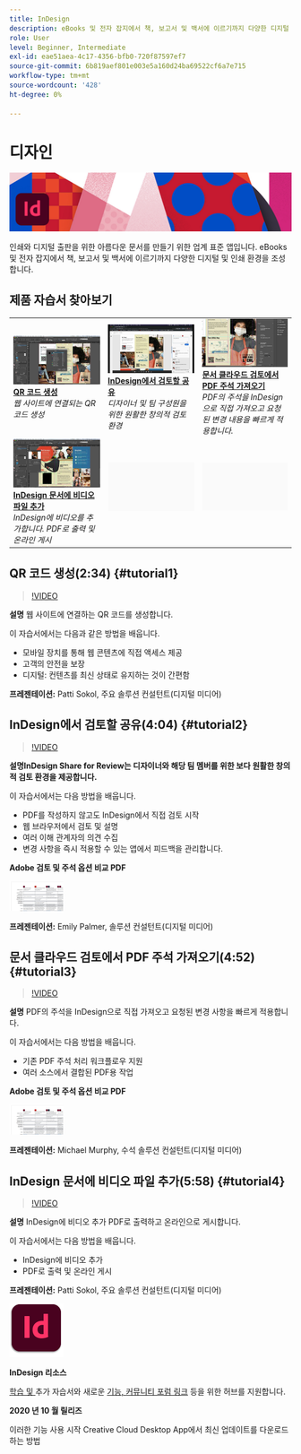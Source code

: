 ```yaml
---
title: InDesign
description: eBooks 및 전자 잡지에서 책, 보고서 및 백서에 이르기까지 다양한 디지털 및 인쇄 환경을 조성합니다.
role: User
level: Beginner, Intermediate
exl-id: eae51aea-4c17-4356-bfb0-720f87597ef7
source-git-commit: 6b819aef801e003e5a160d24ba69522cf6a7e715
workflow-type: tm+mt
source-wordcount: '428'
ht-degree: 0%

---
```


# 디자인

![자습서 영웅 이미지](../assets/InDesign.jpg)

인쇄와 디지털 출판을 위한 아름다운 문서를 만들기 위한 업계 표준 앱입니다. eBooks 및 전자 잡지에서 책, 보고서 및 백서에 이르기까지 다양한 디지털 및 인쇄 환경을 조성합니다.

## 제품 자습서 찾아보기

<table style="table-layout:fixed">
<tr>
 <td>
    <a href="indesign.md#tutorial1">
        <img alt="QR 코드 생성" src="../assets/InDesign_qrCodes_sokol_thumbnail.jpg" />
    </a>
    <div>
    <a href="indesign.md#tutorial1"><strong>QR 코드 생성</strong></a>
    </div>
    <em>웹 사이트에 연결되는 QR 코드 생성</em>
    <br>
  </td>
  <td>
   <a href="indesign.md#tutorial2">
      <img alt="InDesign에서 검토할 공유" src="../assets/indesign_shareforreview_palmer_thumbnail.jpg" />
   </a>
    <div>
   <a href="indesign.md#tutorial2"><strong>InDesign에서 검토할 공유</strong></a>
    </div>
    <em>디자이너 및 팀 구성원을 위한 원활한 창의적 검토 환경</em>
    <br>
  </td>
  <td>
    <a href="indesign.md#tutorial3">
        <img alt="문서에서 PDF 주석 가져오기 
클라우드 검토" src="../assets/indesign_pdfcomments_murphy_thumbnail.jpg" />
    </a>
    <div>
    <a href="indesign.md#tutorial3"><strong>문서 클라우드 검토에서 PDF 주석 가져오기</strong></a>
    </div>
    <em>PDF의 주석을 InDesign으로 직접 가져오고 요청된 변경 내용을 빠르게 적용합니다.</em>
    <br>
  </td>
</tr>
<tr>
<td>
   <a href="indesign.md#tutorial4">
      <img alt="InDesign 문서에 비디오 파일 추가" src="../assets/indesign_video_sokol_thumbnail.jpg" />
   </a>
    <div>
   <a href="indesign.md#tutorial4"><strong>InDesign 문서에 비디오 파일 추가</strong></a>
    </div>
    <em>InDesign에 비디오를 추가합니다. PDF로 출력 및 온라인 게시</em>
    <br>
  </td>
 <td>
    <img alt="스페이서" src="../assets/Gray_thumbnail.png" />
    <div>
    <br>
 </td>
 <td>
    <img alt="스페이서" src="../assets/Gray_thumbnail.png" />
    <div>
    <br>
 </td>
</tr>
</table>

## QR 코드 생성(2:34) {#tutorial1}

>[!VIDEO](https://video.tv.adobe.com/v/326818?hidetitle=true)

**설명**
웹 사이트에 연결하는 QR 코드를 생성합니다.

이 자습서에서는 다음과 같은 방법을 배웁니다.
* 모바일 장치를 통해 웹 콘텐츠에 직접 액세스 제공
* 고객의 안전을 보장
* 디지털: 컨텐츠를 최신 상태로 유지하는 것이 간편함

**프레젠테이션:**
Patti Sokol, 주요 솔루션 컨설턴트(디지털 미디어)

## InDesign에서 검토할 공유(4:04) {#tutorial2}

>[!VIDEO](https://video.tv.adobe.com/v/326824?hidetitle=true)

**설명InDesign Share for Review는 디자이너와 해당 팀 멤버를 위한 보다 원활한 창의적 검토 환경을 제공합니다.**


이 자습서에서는 다음 방법을 배웁니다.
* PDF를 작성하지 않고도 InDesign에서 직접 검토 시작
* 웹 브라우저에서 검토 및 설명
* 여러 이해 관계자의 의견 수집
* 변경 사항을 즉시 적용할 수 있는 앱에서 피드백을 관리합니다.

**Adobe 검토 및 주석 옵션 비교 PDF**

[![비교 이미지](../assets/ComparisonPDF_thumbnail_96.png)](../assets/Adobe_Review_and_Comment_Comparisons.pdf)

**프레젠테이션:**
Emily Palmer, 솔루션 컨설턴트(디지털 미디어)

## 문서 클라우드 검토에서 PDF 주석 가져오기(4:52) {#tutorial3}

>[!VIDEO](https://video.tv.adobe.com/v/326959?hidetitle=true)

**설명**
PDF의 주석을 InDesign으로 직접 가져오고 요청된 변경 사항을 빠르게 적용합니다.

이 자습서에서는 다음 방법을 배웁니다.
* 기존 PDF 주석 처리 워크플로우 지원
* 여러 소스에서 결합된 PDF용 작업

**Adobe 검토 및 주석 옵션 비교 PDF**

[![비교 이미지](../assets/ComparisonPDF_thumbnail_96.png)](../assets/Adobe_Review_and_Comment_Comparisons.pdf)

**프레젠테이션:**
Michael Murphy, 수석 솔루션 컨설턴트(디지털 미디어)

## InDesign 문서에 비디오 파일 추가(5:58) {#tutorial4}

>[!VIDEO](https://video.tv.adobe.com/v/326757?hidetitle=true)

**설명**
InDesign에 비디오 추가 PDF로 출력하고 온라인으로 게시합니다.

이 자습서에서는 다음 방법을 배웁니다.
* InDesign에 비디오 추가
* PDF로 출력 및 온라인 게시

**프레젠테이션:**
Patti Sokol, 주요 솔루션 컨설턴트(디지털 미디어)

![InDesign로고](../assets/id_appicon_96.png)

**InDesign 리소스**

[학습 및 ](https://helpx.adobe.com/support/indesign.html) 추가 자습서와 새로운  [기능, 커뮤니티 포럼 링크](https://helpx.adobe.com/indesign/user-guide.html/indesign/using/whats-new.ug.html) 등을 위한 허브를 지원합니다.

**2020 년 10 월 릴리즈**

이러한 기능 사용 시작 Creative Cloud Desktop App에서 최신 업데이트를 다운로드하는 방법
